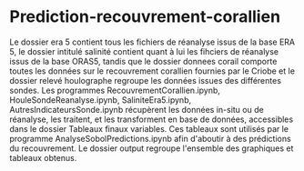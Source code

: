 # Prediction-recouvrement-corallien

Le dossier era 5 contient tous les fichiers de réanalyse issus de la base ERA 5, le dossier intitulé salinité contient quant à lui les fihciers de réanalyse issus de la base ORAS5, tandis que le dossier donnees corail comporte toutes les données sur le recouvrement corallien fournies par le Criobe et le dossier relevé houlographe regroupe les données issues des différentes sondes. Les programmes RecouvrementCorallien.ipynb, HouleSondeReanalyse.ipynb, SaliniteEra5.ipynb, AutresIndicateursSonde.ipynb récupèrent les données in-situ ou de réanalyse, les traitent, et les transforment en base de données, accessibles dans le dossier Tableaux finaux variables. Ces tableaux sont utilisés par le programme AnalyseSobolPredictions.ipynb afin d'aboutir à des prédictions du recouvrement. Le dossier output regroupe l'ensemble des graphiques et tableaux obtenus.
